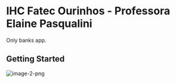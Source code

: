 # IHC Fatec Ourinhos - Professora Elaine Pasqualini

Only banks app.

## Getting Started

![image-2-png](https://github.com/pedro-afk/only-banks/2.png?raw=true)
